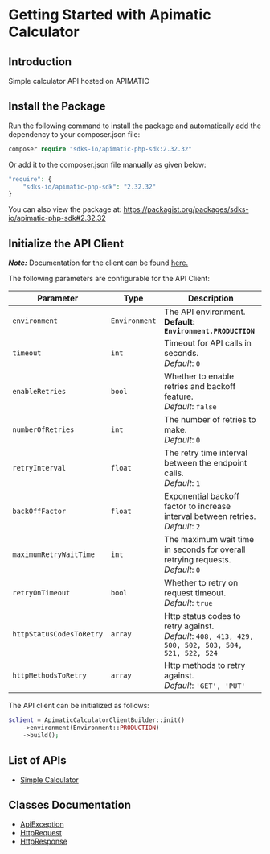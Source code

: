 
# Getting Started with Apimatic Calculator

## Introduction

Simple calculator API hosted on APIMATIC

## Install the Package

Run the following command to install the package and automatically add the dependency to your composer.json file:

```php
composer require "sdks-io/apimatic-php-sdk:2.32.32"
```

Or add it to the composer.json file manually as given below:

```php
"require": {
    "sdks-io/apimatic-php-sdk": "2.32.32"
}
```

You can also view the package at:
https://packagist.org/packages/sdks-io/apimatic-php-sdk#2.32.32

## Initialize the API Client

**_Note:_** Documentation for the client can be found [here.](https://www.github.com/Syed-Subtain/apimatic-php-php-sdk/tree/2.32.32/doc/client.md)

The following parameters are configurable for the API Client:

| Parameter | Type | Description |
|  --- | --- | --- |
| `environment` | `Environment` | The API environment. <br> **Default: `Environment.PRODUCTION`** |
| `timeout` | `int` | Timeout for API calls in seconds.<br>*Default*: `0` |
| `enableRetries` | `bool` | Whether to enable retries and backoff feature.<br>*Default*: `false` |
| `numberOfRetries` | `int` | The number of retries to make.<br>*Default*: `0` |
| `retryInterval` | `float` | The retry time interval between the endpoint calls.<br>*Default*: `1` |
| `backOffFactor` | `float` | Exponential backoff factor to increase interval between retries.<br>*Default*: `2` |
| `maximumRetryWaitTime` | `int` | The maximum wait time in seconds for overall retrying requests.<br>*Default*: `0` |
| `retryOnTimeout` | `bool` | Whether to retry on request timeout.<br>*Default*: `true` |
| `httpStatusCodesToRetry` | `array` | Http status codes to retry against.<br>*Default*: `408, 413, 429, 500, 502, 503, 504, 521, 522, 524` |
| `httpMethodsToRetry` | `array` | Http methods to retry against.<br>*Default*: `'GET', 'PUT'` |

The API client can be initialized as follows:

```php
$client = ApimaticCalculatorClientBuilder::init()
    ->environment(Environment::PRODUCTION)
    ->build();
```

## List of APIs

* [Simple Calculator](https://www.github.com/Syed-Subtain/apimatic-php-php-sdk/tree/2.32.32/doc/controllers/simple-calculator.md)

## Classes Documentation

* [ApiException](https://www.github.com/Syed-Subtain/apimatic-php-php-sdk/tree/2.32.32/doc/api-exception.md)
* [HttpRequest](https://www.github.com/Syed-Subtain/apimatic-php-php-sdk/tree/2.32.32/doc/http-request.md)
* [HttpResponse](https://www.github.com/Syed-Subtain/apimatic-php-php-sdk/tree/2.32.32/doc/http-response.md)

